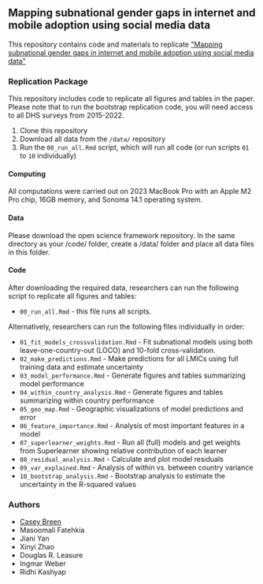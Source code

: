 ## Mapping subnational gender gaps in internet and mobile adoption using social media data

This repository contains code and materials to replicate ["Mapping subnational gender gaps in internet and mobile adoption using social media data"](https://osf.io/)

### Replication Package

This repository includes code to replicate all figures and tables in the paper. Please note that to run the bootstrap replication code, you will need access to all DHS surveys from 2015-2022.  

1. Clone this repository
2. Download all data from the `/data/` repository
2. Run the `00_run_all.Rmd` script, which will run all code (or run scripts `01` to `10` individually)

#### Computing 

All computations were carried out on 2023 MacBook Pro with an Apple M2 Pro chip, 16GB memory, and Sonoma 14.1 operating system.

#### Data 

Please download the open science framework repository. In the same directory as your /code/ folder, create a /data/ folder and place all data files in this folder.

#### Code 

After downloading the required data, researchers can run the following script to replicate all figures and tables: 
  
- `00_run_all.Rmd` - this file runs all scripts. 

Alternatively, researchers can run the following files individually in order: 
  
- `01_fit_models_crossvalidation.Rmd` - Fit subnational models using both leave-one-country-out (LOCO) and 10-fold cross-validation.
- `02_make_predictions.Rmd` - Make predictions for all LMICs using full training data and estimate uncertainty 
- `03_model_performance.Rmd` - Generate figures and tables summarizing model performance 
- `04_within_country_analysis.Rmd` - Generate figures and tables summarizing within country performance 
- `05_geo_map.Rmd` - Geographic visualizations of model predictions and error
- `06_feature_importance.Rmd` - Analysis of most important features in a model 
- `07_superlearner_weights.Rmd` - Run all (full) models and get weights from Superlearner showing relative contribution of each learner 
- `08_residual_analysis.Rmd` - Calculate and plot model residuals 
- `09_var_explained.Rmd` - Analysis of within vs. between country variance 
- `10_bootstrap_analysis.Rmd` - Bootstrap analysis to estimate the uncertainty in the R-squared values


### Authors

- [Casey Breen](caseybreen.com)
- Masoomali Fatehkia
- Jiani Yan
- Xinyi Zhao
- Douglas R. Leasure
- Ingmar Weber
- Ridhi Kashyap


